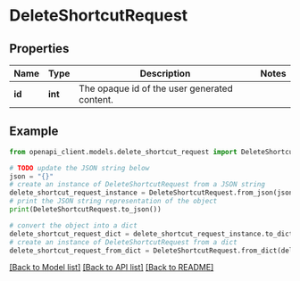 # DeleteShortcutRequest


## Properties

Name | Type | Description | Notes
------------ | ------------- | ------------- | -------------
**id** | **int** | The opaque id of the user generated content. | 

## Example

```python
from openapi_client.models.delete_shortcut_request import DeleteShortcutRequest

# TODO update the JSON string below
json = "{}"
# create an instance of DeleteShortcutRequest from a JSON string
delete_shortcut_request_instance = DeleteShortcutRequest.from_json(json)
# print the JSON string representation of the object
print(DeleteShortcutRequest.to_json())

# convert the object into a dict
delete_shortcut_request_dict = delete_shortcut_request_instance.to_dict()
# create an instance of DeleteShortcutRequest from a dict
delete_shortcut_request_from_dict = DeleteShortcutRequest.from_dict(delete_shortcut_request_dict)
```
[[Back to Model list]](../README.md#documentation-for-models) [[Back to API list]](../README.md#documentation-for-api-endpoints) [[Back to README]](../README.md)


